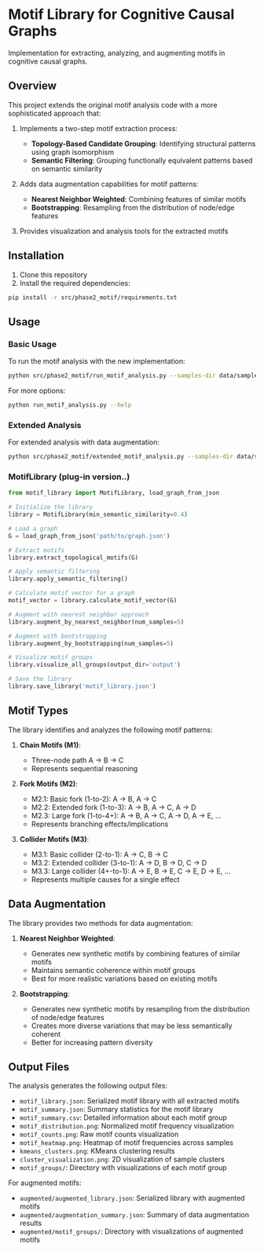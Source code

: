 # Motif Library for Cognitive Causal Graphs

Implementation for extracting, analyzing, and augmenting motifs in cognitive causal graphs.

## Overview

This project extends the original motif analysis code with a more sophisticated approach that:

1. Implements a two-step motif extraction process:
   - **Topology-Based Candidate Grouping**: Identifying structural patterns using graph isomorphism
   - **Semantic Filtering**: Grouping functionally equivalent patterns based on semantic similarity

2. Adds data augmentation capabilities for motif patterns:
   - **Nearest Neighbor Weighted**: Combining features of similar motifs
   - **Bootstrapping**: Resampling from the distribution of node/edge features

3. Provides visualization and analysis tools for the extracted motifs

## Installation

1. Clone this repository
2. Install the required dependencies:

```bash
pip install -r src/phase2_motif/requirements.txt
```

## Usage

### Basic Usage

To run the motif analysis with the new implementation:

```bash
python src/phase2_motif/run_motif_analysis.py --samples-dir data/samples --output-dir output
```

For more options:

```bash
python run_motif_analysis.py --help
```

### Extended Analysis

For extended analysis with data augmentation:

```bash
python src/phase2_motif/extended_motif_analysis.py --samples-dir data/samples --output-dir output --use-library --augment
```

### MotifLibrary (plug-in version..)

```python
from motif_library import MotifLibrary, load_graph_from_json

# Initialize the library
library = MotifLibrary(min_semantic_similarity=0.4)

# Load a graph
G = load_graph_from_json('path/to/graph.json')

# Extract motifs
library.extract_topological_motifs(G)

# Apply semantic filtering
library.apply_semantic_filtering()

# Calculate motif vector for a graph
motif_vector = library.calculate_motif_vector(G)

# Augment with nearest neighbor approach
library.augment_by_nearest_neighbor(num_samples=5)

# Augment with bootstrapping
library.augment_by_bootstrapping(num_samples=5)

# Visualize motif groups
library.visualize_all_groups(output_dir='output')

# Save the library
library.save_library('motif_library.json')
```

## Motif Types

The library identifies and analyzes the following motif patterns:

1. **Chain Motifs (M1)**:
   - Three-node path A → B → C
   - Represents sequential reasoning

2. **Fork Motifs (M2)**:
   - M2.1: Basic fork (1-to-2): A → B, A → C
   - M2.2: Extended fork (1-to-3): A → B, A → C, A → D
   - M2.3: Large fork (1-to-4+): A → B, A → C, A → D, A → E, ...
   - Represents branching effects/implications

3. **Collider Motifs (M3)**:
   - M3.1: Basic collider (2-to-1): A → C, B → C
   - M3.2: Extended collider (3-to-1): A → D, B → D, C → D
   - M3.3: Large collider (4+-to-1): A → E, B → E, C → E, D → E, ...
   - Represents multiple causes for a single effect

## Data Augmentation

The library provides two methods for data augmentation:

1. **Nearest Neighbor Weighted**:
   - Generates new synthetic motifs by combining features of similar motifs
   - Maintains semantic coherence within motif groups
   - Best for more realistic variations based on existing motifs

2. **Bootstrapping**:
   - Generates new synthetic motifs by resampling from the distribution of node/edge features
   - Creates more diverse variations that may be less semantically coherent
   - Better for increasing pattern diversity

## Output Files

The analysis generates the following output files:

- `motif_library.json`: Serialized motif library with all extracted motifs
- `motif_summary.json`: Summary statistics for the motif library
- `motif_summary.csv`: Detailed information about each motif group
- `motif_distribution.png`: Normalized motif frequency visualization
- `motif_counts.png`: Raw motif counts visualization
- `motif_heatmap.png`: Heatmap of motif frequencies across samples
- `kmeans_clusters.png`: KMeans clustering results
- `cluster_visualization.png`: 2D visualization of sample clusters
- `motif_groups/`: Directory with visualizations of each motif group

For augmented motifs:
- `augmented/augmented_library.json`: Serialized library with augmented motifs
- `augmented/augmentation_summary.json`: Summary of data augmentation results
- `augmented/motif_groups/`: Directory with visualizations of augmented motifs